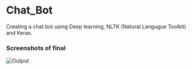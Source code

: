 # Chat_Bot
Creating a chat bot using Deep learning, NLTK (Natural Langugue Toolkit) and Keras.

### Screenshots of final

![Output]()
